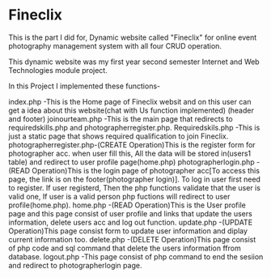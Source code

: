 # Fineclix
This is the part I did for, Dynamic website called "Fineclix" for online event  photography management system with all four CRUD operation.

This dynamic website was my first year second semester Internet and Web Technologies module project.

In this Project I implemented these functions- 

index.php               -This is the Home page of Fineclix websit and on this user can get a idea about this website(chat with Us function implemented)
(header and footer)
joinourteam.php         -This is the main page that redirects to requiredskills.php and photographerregister.php.
Requiredskils.php       -This is just a static page that shows required qualification to join Fineclix.
photographerregister.php-(CREATE Operation)This is the register form for photographer acc. when user fill this,
                          All the data will be stored in(users1 table) and redirect to user profile page(home.php)
photographerlogin.php   -(READ Operation)This is the login page of photographer acc[To access this page, the link is on the footer(photographer login)].
                          To log in user first need to register. If user registerd, Then the php functions validate that the user is valid one,
                          If user is a valid person php fuctions will redirect to user profile(home.php).
home.php                -(READ Operation)This is the User profile page and this page consist of user profile and links that update the users information,
                          delete users acc and log out function.
update.php              -(UPDATE Operation)This page consist form to update user information and diplay current information too.
delete.php              -(DELETE Operation)This page consist of php code and sql command that delete the users information ffrom database.
logout.php              -This page consist of php command to end the sesiion and redirect to photographerlogin page.
